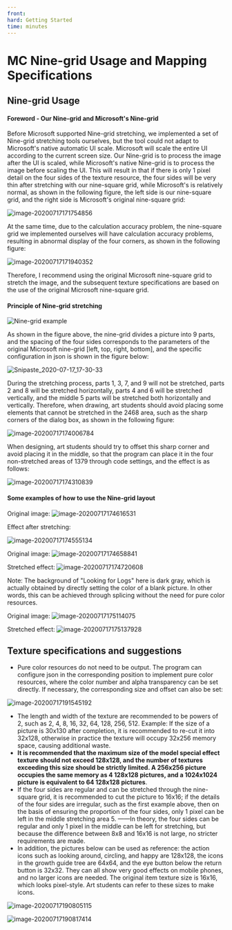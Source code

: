 ```yaml
--- 
front: 
hard: Getting Started 
time: minutes 
--- 
```


# MC Nine-grid Usage and Mapping Specifications 

## Nine-grid Usage 

#### Foreword - Our Nine-grid and Microsoft's Nine-grid 

Before Microsoft supported Nine-grid stretching, we implemented a set of Nine-grid stretching tools ourselves, but the tool could not adapt to Microsoft's native automatic UI scale. Microsoft will scale the entire UI according to the current screen size. Our Nine-grid is to process the image after the UI is scaled, while Microsoft's native Nine-grid is to process the image before scaling the UI. This will result in that if there is only 1 pixel detail on the four sides of the texture resource, the four sides will be very thin after stretching with our nine-square grid, while Microsoft's is relatively normal, as shown in the following figure, the left side is our nine-square grid, and the right side is Microsoft's original nine-square grid: 

![image-20200717171754856](./picture/brief_intro/37.png) 

At the same time, due to the calculation accuracy problem, the nine-square grid we implemented ourselves will have calculation accuracy problems, resulting in abnormal display of the four corners, as shown in the following figure: 

![image-20200717171940352](./picture/brief_intro/38.png) 

Therefore, I recommend using the original Microsoft nine-square grid to stretch the image, and the subsequent texture specifications are based on the use of the original Microsoft nine-square grid. 

#### Principle of Nine-grid stretching 

![Nine-grid example](./picture/brief_intro/54.png) 

As shown in the figure above, the nine-grid divides a picture into 9 parts, and the spacing of the four sides corresponds to the parameters of the original Microsoft nine-grid [left, top, right, bottom], and the specific configuration in json is shown in the figure below: 

![Snipaste_2020-07-17_17-30-33](./picture/brief_intro/50.png) 

During the stretching process, parts 1, 3, 7, and 9 will not be stretched, parts 2 and 8 will be stretched horizontally, parts 4 and 6 will be stretched vertically, and the middle 5 parts will be stretched both horizontally and vertically. Therefore, when drawing, art students should avoid placing some elements that cannot be stretched in the 2468 area, such as the sharp corners of the dialog box, as shown in the following figure: 

![image-20200717174006784](./picture/brief_intro/39.png) 

When designing, art students should try to offset this sharp corner and avoid placing it in the middle, so that the program can place it in the four non-stretched areas of 1379 through code settings, and the effect is as follows: 

![image-20200717174310839](./picture/brief_intro/40.png) 

#### Some examples of how to use the Nine-grid layout 

Original image: ![image-20200717174616531](./picture/brief_intro/42.png) 

Effect after stretching: 

![image-20200717174555134](./picture/brief_intro/41.png) 



Original image: ![image-20200717174658841](./picture/brief_intro/43.png) 

Stretched effect: ![image-20200717174720608](./picture/brief_intro/44.png) 

Note: The background of "Looking for Logs" here is dark gray, which is actually obtained by directly setting the color of a blank picture. In other words, this can be achieved through splicing without the need for pure color resources. 

Original image: ![image-20200717175114075](./picture/brief_intro/45.png) 

Stretched effect: ![image-20200717175137928](./picture/brief_intro/46.png) 

## Texture specifications and suggestions 

- Pure color resources do not need to be output. The program can configure json in the corresponding position to implement pure color resources, where the color number and alpha transparency can be set directly. If necessary, the corresponding size and offset can also be set: 

![image-20200717191545192](./picture/brief_intro/49.png) 

- The length and width of the texture are recommended to be powers of 2, such as 2, 4, 8, 16, 32, 64, 128, 256, 512. Example: If the size of a picture is 30x130 after completion, it is recommended to re-cut it into 32x128, otherwise in practice the texture will occupy 32x256 memory space, causing additional waste. 
- **It is recommended that the maximum size of the model special effect texture should not exceed 128x128, and the number of textures exceeding this size should be strictly limited. A 256x256 picture occupies the same memory as 4 128x128 pictures, and a 1024x1024 picture is equivalent to 64 128x128 pictures**. 
- If the four sides are regular and can be stretched through the nine-square grid, it is recommended to cut the picture to 16x16; if the details of the four sides are irregular, such as the first example above, then on the basis of ensuring the proportion of the four sides, only 1 pixel can be left in the middle stretching area 5. ——In theory, the four sides can be regular and only 1 pixel in the middle can be left for stretching, but because the difference between 8x8 and 16x16 is not large, no stricter requirements are made. 
- In addition, the pictures below can be used as reference: the action icons such as looking around, circling, and happy are 128x128, the icons in the growth guide tree are 64x64, and the eye button below the return button is 32x32. They can all show very good effects on mobile phones, and no larger icons are needed. The original item texture size is 16x16, which looks pixel-style. Art students can refer to these sizes to make icons. 

![image-20200717190805115](./picture/brief_intro/47.png) 

![image-20200717190817414](./picture/brief_intro/48.png) 
